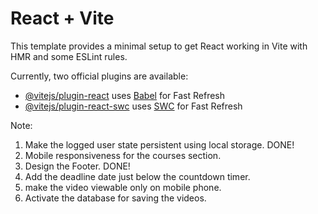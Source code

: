 # React + Vite

This template provides a minimal setup to get React working in Vite with HMR and some ESLint rules.

Currently, two official plugins are available:

- [@vitejs/plugin-react](https://github.com/vitejs/vite-plugin-react/blob/main/packages/plugin-react/README.md) uses [Babel](https://babeljs.io/) for Fast Refresh
- [@vitejs/plugin-react-swc](https://github.com/vitejs/vite-plugin-react-swc) uses [SWC](https://swc.rs/) for Fast Refresh



Note:

1. Make the logged user state persistent using local storage. DONE!
2. Mobile responsiveness for the courses section.
3. Design the Footer. DONE!
4. Add the deadline date just below the countdown timer.
5. make the video viewable only on mobile phone.
6. Activate the database for saving the videos.

